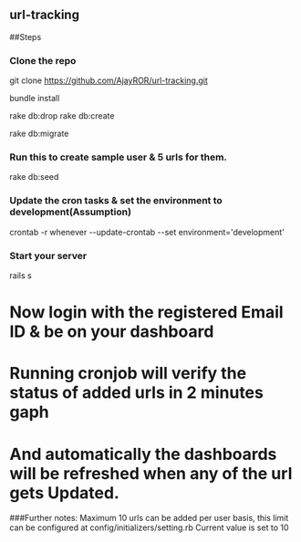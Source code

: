 ## url-tracking

##Steps

### Clone the repo
git clone https://github.com/AjayROR/url-tracking.git

bundle install

rake db:drop rake db:create

rake db:migrate

### Run this to create sample user & 5 urls for them.
rake db:seed

### Update the cron tasks & set the environment to development(Assumption)
crontab -r
whenever --update-crontab --set environment='development'

### Start your server
rails s
# Now login with the registered Email ID & be on your dashboard
# Running cronjob will verify the status of added urls in 2 minutes gaph
# And automatically the dashboards will be refreshed when any of the url gets Updated.



###Further notes:
Maximum 10 urls can be added per user basis, this limit can be configured at
 config/initializers/setting.rb
 Current value is set to 10
